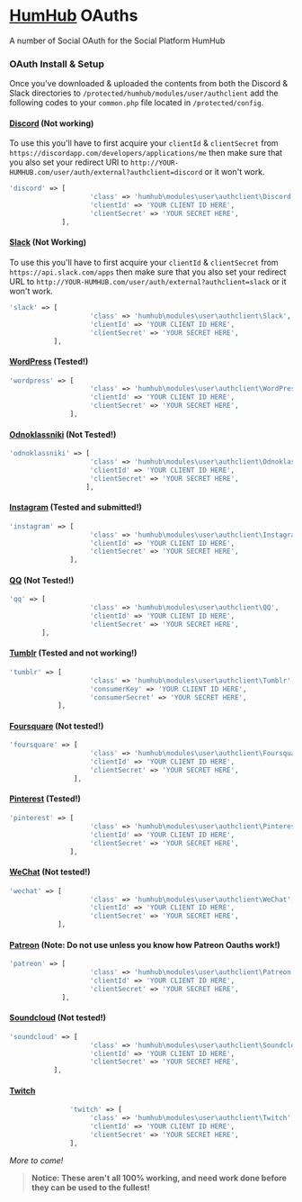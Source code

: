 # [HumHub](https://humhub.org/en) OAuths
A number of Social OAuth for the Social Platform HumHub

### OAuth Install & Setup
Once you've downloaded & uploaded the contents from both the Discord & Slack directories to `/protected/humhub/modules/user/authclient` add the following codes to your `common.php` file located in `/protected/config`.

#### [Discord](/oauth/Discord) (Not working)
To use this you'll have to first acquire your `clientId` & `clientSecret` from `https://discordapp.com/developers/applications/me` then make sure that you also set your redirect URI to `http://YOUR-HUMHUB.com/user/auth/external?authclient=discord` or it won't work.

```php
'discord' => [
                    'class' => 'humhub\modules\user\authclient\Discord',
                    'clientId' => 'YOUR CLIENT ID HERE',
                    'clientSecret' => 'YOUR SECRET HERE',
             ],
```

#### [Slack](/oauth/Slack) (Not Working)
To use this you'll have to first acquire your `clientId` & `clientSecret` from `https://api.slack.com/apps` then make sure that you also set your redirect URL to `http://YOUR-HUMHUB.com/user/auth/external?authclient=slack` or it won't work.

```php
'slack' => [
                    'class' => 'humhub\modules\user\authclient\Slack',
                    'clientId' => 'YOUR CLIENT ID HERE',
                    'clientSecret' => 'YOUR SECRET HERE',
           ],
```

#### [WordPress](/oauth/WordPress) (Tested!)
```php
'wordpress' => [
                    'class' => 'humhub\modules\user\authclient\WordPress',
                    'clientId' => 'YOUR CLIENT ID HERE',
                    'clientSecret' => 'YOUR SECRET HERE',
               ],
```

#### [Odnoklassniki](/oauth/Odnoklassniki) (Not Tested!)
```php
'odnoklassniki' => [
                    'class' => 'humhub\modules\user\authclient\Odnoklassniki',
                    'clientId' => 'YOUR CLIENT ID HERE',
                    'clientSecret' => 'YOUR SECRET HERE',
                   ],
```

#### [Instagram](/oauth/Instagram) (Tested and submitted!)
```php
'instagram' => [
                    'class' => 'humhub\modules\user\authclient\Instagram',
                    'clientId' => 'YOUR CLIENT ID HERE',
                    'clientSecret' => 'YOUR SECRET HERE',
               ],
```

#### [QQ](/oauth/QQ) (Not Tested!)
```php
'qq' => [
                    'class' => 'humhub\modules\user\authclient\QQ',
                    'clientId' => 'YOUR CLIENT ID HERE',
                    'clientSecret' => 'YOUR SECRET HERE',
        ],
```

#### [Tumblr](/oauth/Tumblr) (Tested and not working!)
```php
'tumblr' => [
                    'class' => 'humhub\modules\user\authclient\Tumblr',
                    'consumerKey' => 'YOUR CLIENT ID HERE',
                    'consumerSecret' => 'YOUR SECRET HERE',
            ],
```

#### [Foursquare](/oauth/Foursquare) (Not tested!)
```php
'foursquare' => [
                    'class' => 'humhub\modules\user\authclient\Foursquare',
                    'clientId' => 'YOUR CLIENT ID HERE',
                    'clientSecret' => 'YOUR SECRET HERE',
                ],
```

#### [Pinterest](/oauth/Pinterest) (Tested!)
```php
'pinterest' => [
                    'class' => 'humhub\modules\user\authclient\Pinterest',
                    'clientId' => 'YOUR CLIENT ID HERE',
                    'clientSecret' => 'YOUR SECRET HERE',
               ],
```

#### [WeChat](/oauth/WeChat) (Not tested!)
```php
'wechat' => [
                    'class' => 'humhub\modules\user\authclient\WeChat',
                    'clientId' => 'YOUR CLIENT ID HERE',
                    'clientSecret' => 'YOUR SECRET HERE',
            ],
```

#### [Patreon](/oauth/Patreon) (Note: Do not use unless you know how Patreon Oauths work!)
```php
'patreon' => [
                    'class' => 'humhub\modules\user\authclient\Patreon',
                    'clientId' => 'YOUR CLIENT ID HERE',
                    'clientSecret' => 'YOUR SECRET HERE',
             ],
```

#### [Soundcloud](/oauth/Soundcloud) (Not tested!)
```php
'soundcloud' => [
                    'class' => 'humhub\modules\user\authclient\Soundcloud',
                    'clientId' => 'YOUR CLIENT ID HERE',
                    'clientSecret' => 'YOUR SECRET HERE',
           ],
```

#### [Twitch](/oauth/Twitch)
```php
               'twitch' => [
                    'class' => 'humhub\modules\user\authclient\Twitch',
                    'clientId' => 'YOUR CLIENT ID HERE',
                    'clientSecret' => 'YOUR SECRET HERE',
               ],
```

_More to come!_

> **Notice: These aren't all 100% working, and need work done before they can be used to the fullest!**

